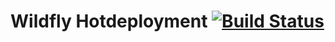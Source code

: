# Wildfly Hotdeployment  [![Build Status](https://travis-ci.org/vasanthkg/wildfly-deploy.svg?branch=master)](https://travis-ci.org/vasanthkg/wildfly-deploy)
